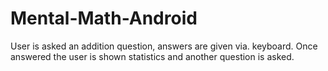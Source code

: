 # Mental-Math-Android
User is asked an addition question, answers are given via. keyboard. Once answered the user is shown statistics and another question is asked.
